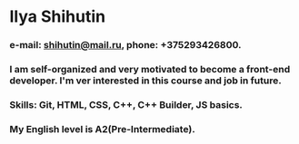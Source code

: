 # Ilya Shihutin
### e-mail: shihutin@mail.ru, phone: +375293426800.
### I am self-organized and very motivated to become a front-end developer. I'm ver interested in this course and job in future.
### Skills: Git, HTML, CSS, C++, C++ Builder, JS basics.

### My English level is A2(Pre-Intermediate).
